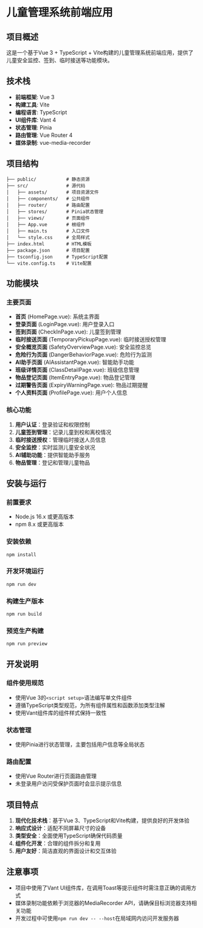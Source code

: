 # 儿童管理系统前端应用

## 项目概述
这是一个基于Vue 3 + TypeScript + Vite构建的儿童管理系统前端应用，提供了儿童安全监控、签到、临时接送等功能模块。

## 技术栈
- **前端框架**: Vue 3
- **构建工具**: Vite
- **编程语言**: TypeScript
- **UI组件库**: Vant 4
- **状态管理**: Pinia
- **路由管理**: Vue Router 4
- **媒体录制**: vue-media-recorder

## 项目结构

```
├── public/           # 静态资源
├── src/              # 源代码
│   ├── assets/       # 项目资源文件
│   ├── components/   # 公共组件
│   ├── router/       # 路由配置
│   ├── stores/       # Pinia状态管理
│   ├── views/        # 页面组件
│   ├── App.vue       # 根组件
│   ├── main.ts       # 入口文件
│   └── style.css     # 全局样式
├── index.html        # HTML模板
├── package.json      # 项目配置
├── tsconfig.json     # TypeScript配置
└── vite.config.ts    # Vite配置
```

## 功能模块

### 主要页面
- **首页** (HomePage.vue): 系统主界面
- **登录页面** (LoginPage.vue): 用户登录入口
- **签到页面** (CheckInPage.vue): 儿童签到管理
- **临时接送页面** (TemporaryPickupPage.vue): 临时接送授权管理
- **安全概览页面** (SafetyOverviewPage.vue): 安全监控总览
- **危险行为页面** (DangerBehaviorPage.vue): 危险行为监测
- **AI助手页面** (AIAssistantPage.vue): 智能助手功能
- **班级详情页面** (ClassDetailPage.vue): 班级信息管理
- **物品登记页面** (ItemEntryPage.vue): 物品登记管理
- **过期警告页面** (ExpiryWarningPage.vue): 物品过期提醒
- **个人资料页面** (ProfilePage.vue): 用户个人信息

### 核心功能
1. **用户认证**：登录验证和权限控制
2. **儿童签到管理**：记录儿童到校和离校情况
3. **临时接送授权**：管理临时接送人员信息
4. **安全监控**：实时监测儿童安全状况
5. **AI辅助功能**：提供智能助手服务
6. **物品管理**：登记和管理儿童物品

## 安装与运行

### 前置要求
- Node.js 16.x 或更高版本
- npm 8.x 或更高版本

### 安装依赖
```bash
npm install
```

### 开发环境运行
```bash
npm run dev
```

### 构建生产版本
```bash
npm run build
```

### 预览生产构建
```bash
npm run preview
```

## 开发说明

### 组件使用规范
- 使用Vue 3的`<script setup>`语法编写单文件组件
- 遵循TypeScript类型规范，为所有组件属性和函数添加类型注解
- 使用Vant组件库的组件样式保持一致性

### 状态管理
- 使用Pinia进行状态管理，主要包括用户信息等全局状态

### 路由配置
- 使用Vue Router进行页面路由管理
- 未登录用户访问受保护页面时会显示提示信息

## 项目特点

1. **现代化技术栈**：基于Vue 3、TypeScript和Vite构建，提供良好的开发体验
2. **响应式设计**：适配不同屏幕尺寸的设备
3. **类型安全**：全面使用TypeScript确保代码质量
4. **组件化开发**：合理的组件拆分和复用
5. **用户友好**：简洁直观的界面设计和交互体验

## 注意事项

- 项目中使用了Vant UI组件库，在调用Toast等提示组件时需注意正确的调用方式
- 媒体录制功能依赖于浏览器的MediaRecorder API，请确保目标浏览器支持相关功能
- 开发过程中可使用`npm run dev -- --host`在局域网内访问开发服务器

